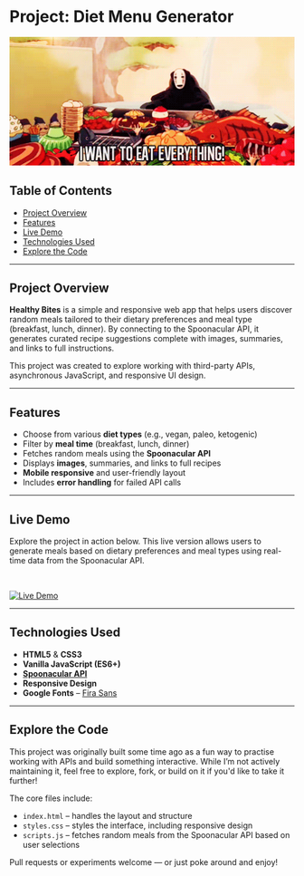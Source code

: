 # Project: Diet Menu Generator

<img src="assets/banner.gif" alt="banner" width="600">

## Table of Contents

- [Project Overview](#project-overview)
- [Features](#features)
- [Live Demo](#live-demo)
- [Technologies Used](#technologies-used)
- [Explore the Code](#explore-code)

---

<h2 id="project-overview">Project Overview</h2>

**Healthy Bites** is a simple and responsive web app that helps users discover random meals tailored to their dietary preferences and meal type (breakfast, lunch, dinner). By connecting to the Spoonacular API, it generates curated recipe suggestions complete with images, summaries, and links to full instructions.

This project was created to explore working with third-party APIs, asynchronous JavaScript, and responsive UI design.

---

<h2 id="features">Features</h2>

- Choose from various **diet types** (e.g., vegan, paleo, ketogenic)
- Filter by **meal time** (breakfast, lunch, dinner)
- Fetches random meals using the **Spoonacular API**
- Displays **images**, summaries, and links to full recipes
- **Mobile responsive** and user-friendly layout
- Includes **error handling** for failed API calls

---

<h2 id="live-demo">Live Demo</h2>

Explore the project in action below. This live version allows users to generate meals based on dietary preferences and meal types using real-time data from the Spoonacular API.

<br/>

[![Live Demo](https://img.shields.io/badge/View%20Live%20App-Healthy%20Bites-green?style=for-the-badge)](https://healthybites-meal-generator.vercel.app/)

---

<h2 id="technologies-used">Technologies Used</h2>

- **HTML5** & **CSS3**
- **Vanilla JavaScript (ES6+)**
- [**Spoonacular API**](https://spoonacular.com/food-api)
- **Responsive Design**
- **Google Fonts** – [Fira Sans](https://fonts.google.com/specimen/Fira+Sans)

---

<h2 id="explore-code">Explore the Code</h2>

This project was originally built some time ago as a fun way to practise working with APIs and build something interactive. While I’m not actively maintaining it, feel free to explore, fork, or build on it if you'd like to take it further!

The core files include:

- `index.html` – handles the layout and structure
- `styles.css` – styles the interface, including responsive design
- `scripts.js` – fetches random meals from the Spoonacular API based on user selections

Pull requests or experiments welcome — or just poke around and enjoy!
